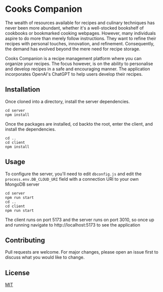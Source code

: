 # Cooks Companion

The wealth of resources available for recipes and culinary techniques has never been more abundant, whether it's a well-stocked bookshelf of cookbooks or bookmarked cooking webpages. However, many individuals aspire to do more than merely follow instructions. They want to refine their recipes with personal touches, innovation, and refinement. Consequently, the demand has evolved beyond the mere need for recipe storage. 

Cooks Companion is a recipe management platform where you can organize your recipes. The focus however, is on the ability to personalise and develop recipes in a safe and encouraging manner. The application incorporates OpenAI's ChatGPT to help users develop their recipes.

## Installation

Once cloned into a directory, install the server dependencies.

```
cd server
npm install
```
Once the packages are installed, cd backto the root, enter the client, and install the dependencies.

```
cd ..
cd client
npm install
```

## Usage

To configure the server, you'll need to edit ```dbconfig.js``` and edit the ```process.env.DB_CLOUD_URI``` field with
a connection URI to your own MongoDB server

```
cd server
npm run start
cd ..
cd client
npm run start
```
The client runs on port 5173 and the server runs on port 3010, so once up and running navigate to http://localhost:5173 to see the application

## Contributing

Pull requests are welcome. For major changes, please open an issue first
to discuss what you would like to change.

## License

[MIT](https://choosealicense.com/licenses/mit/)
